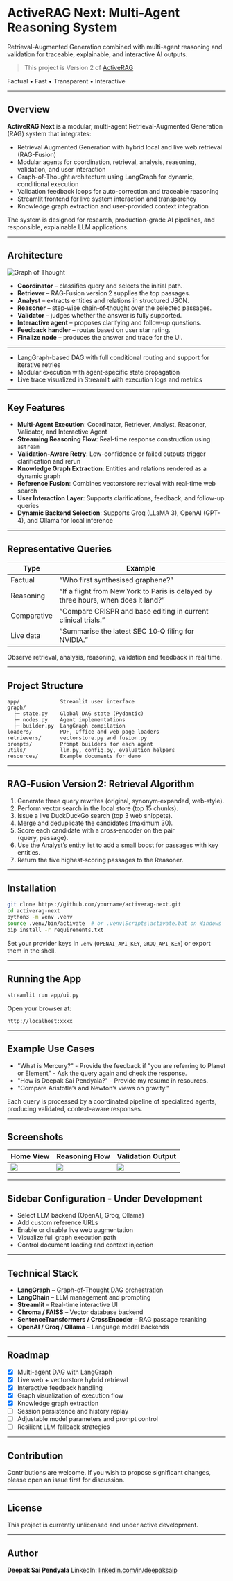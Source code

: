 # ActiveRAG Next: Multi-Agent Reasoning System

Retrieval-Augmented Generation combined with multi-agent reasoning and validation for traceable, explainable, and interactive AI outputs.

> This project is Version 2 of [ActiveRAG](https://github.com/deepaksaipendyala/ActiveRAG)

Factual • Fast • Transparent • Interactive

---

## Overview

**ActiveRAG Next** is a modular, multi-agent Retrieval-Augmented Generation (RAG) system that integrates:

* Retrieval Augmented Generation with hybrid local and live web retrieval (RAG-Fusion)
* Modular agents for coordination, retrieval, analysis, reasoning, validation, and user interaction
* Graph-of-Thought architecture using LangGraph for dynamic, conditional execution
* Validation feedback loops for auto-correction and traceable reasoning
* Streamlit frontend for live system interaction and transparency
* Knowledge graph extraction and user-provided context integration

The system is designed for research, production-grade AI pipelines, and responsible, explainable LLM applications.

---

## Architecture

![Graph of Thought](img/graph.png)

* **Coordinator** – classifies query and selects the initial path.
* **Retriever** – RAG‑Fusion version 2 supplies the top passages.
* **Analyst** – extracts entities and relations in structured JSON.
* **Reasoner** – step‑wise chain‑of‑thought over the selected passages.
* **Validator** – judges whether the answer is fully supported.
* **Interactive agent** – proposes clarifying and follow‑up questions.
* **Feedback handler** – routes based on user star rating.
* **Finalize node** – produces the answer and trace for the UI.
  
---

* LangGraph-based DAG with full conditional routing and support for iterative retries
* Modular execution with agent-specific state propagation
* Live trace visualized in Streamlit with execution logs and metrics

---

## Key Features

* **Multi-Agent Execution**: Coordinator, Retriever, Analyst, Reasoner, Validator, and Interactive Agent
* **Streaming Reasoning Flow**: Real-time response construction using `astream`
* **Validation-Aware Retry**: Low-confidence or failed outputs trigger clarification and rerun
* **Knowledge Graph Extraction**: Entities and relations rendered as a dynamic graph
* **Reference Fusion**: Combines vectorstore retrieval with real-time web search
* **User Interaction Layer**: Supports clarifications, feedback, and follow-up queries
* **Dynamic Backend Selection**: Supports Groq (LLaMA 3), OpenAI (GPT-4), and Ollama for local inference

---

## Representative Queries

| Type        | Example                                                                            |
| ----------- | ---------------------------------------------------------------------------------- |
| Factual     | “Who first synthesised graphene?”                                                  |
| Reasoning   | “If a flight from New York to Paris is delayed by three hours, when does it land?” |
| Comparative | “Compare CRISPR and base editing in current clinical trials.”                      |
| Live data   | “Summarise the latest SEC 10‑Q filing for NVIDIA.”                                 |

Observe retrieval, analysis, reasoning, validation and feedback in real time.

---

## Project Structure

```
app/             Streamlit user interface
graph/
  ├─ state.py    Global DAG state (Pydantic)
  ├─ nodes.py    Agent implementations
  ├─ builder.py  LangGraph compilation
loaders/         PDF, Office and web page loaders
retrievers/      vectorstore.py and fusion.py
prompts/         Prompt builders for each agent
utils/           llm.py, config.py, evaluation helpers
resources/       Example documents for demo
```

---

## RAG‑Fusion Version 2: Retrieval Algorithm

1. Generate three query rewrites (original, synonym‑expanded, web‑style).
2. Perform vector search in the local store (top 15 chunks).
3. Issue a live DuckDuckGo search (top 3 web snippets).
4. Merge and deduplicate the candidates (maximum 30).
5. Score each candidate with a cross‑encoder on the pair ⟨query, passage⟩.
6. Use the Analyst’s entity list to add a small boost for passages with key entities.
7. Return the five highest‑scoring passages to the Reasoner.

---

## Installation

```bash
git clone https://github.com/yourname/activerag-next.git
cd activerag-next
python3 -m venv .venv
source .venv/bin/activate  # or .venv\Scripts\activate.bat on Windows
pip install -r requirements.txt
```
Set your provider keys in `.env` (`OPENAI_API_KEY`, `GROQ_API_KEY`) or export them in the shell.

---

## Running the App

```bash
streamlit run app/ui.py
```

Open your browser at:

```
http://localhost:xxxx
```

---

## Example Use Cases

* "What is Mercury?" - Provide the feedback if "you are referring to Planet or Element" - Ask the query again and check the response.
* "How is Deepak Sai Pendyala?" - Provide my resume in resources.
* "Compare Aristotle’s and Newton’s views on gravity."

Each query is processed by a coordinated pipeline of specialized agents, producing validated, context-aware responses.

---

## Screenshots

| Home View                 | Reasoning Flow                 | Validation Output               |
| ------------------------- | ------------------------------ | ------------------------------- |
| ![](screenshots/home.png) | ![](screenshots/reasoning.png) | ![](screenshots/validation.png) |

---

## Sidebar Configuration - Under Development

* Select LLM backend (OpenAI, Groq, Ollama)
* Add custom reference URLs
* Enable or disable live web augmentation
* Visualize full graph execution path
* Control document loading and context injection

---

## Technical Stack

* **LangGraph** – Graph-of-Thought DAG orchestration
* **LangChain** – LLM management and prompting
* **Streamlit** – Real-time interactive UI
* **Chroma / FAISS** – Vector database backend
* **SentenceTransformers / CrossEncoder** – RAG passage reranking
* **OpenAI / Groq / Ollama** – Language model backends

---

## Roadmap

* [x] Multi-agent DAG with LangGraph
* [x] Live web + vectorstore hybrid retrieval
* [x] Interactive feedback handling
* [x] Graph visualization of execution flow
* [x] Knowledge graph extraction
* [ ] Session persistence and history replay
* [ ] Adjustable model parameters and prompt control
* [ ] Resilient LLM fallback strategies

---

## Contribution

Contributions are welcome.
If you wish to propose significant changes, please open an issue first for discussion.

---

## License

This project is currently unlicensed and under active development.

---

## Author

**Deepak Sai Pendyala**
LinkedIn: [linkedin.com/in/deepaksaip](https://www.linkedin.com/in/deepaksaip)
